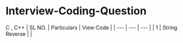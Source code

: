 # Interview-Coding-Question
C , C++
| SL NO. |                      Particulars                                              | View Code |
| ---    |                      ---                                                      | ---       |
| 1      |                      String Reverse                                           |           |
